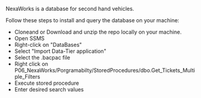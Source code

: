 NexaWorks is a database for second hand vehicles.

Follow these steps to install and query the database on your machine: 

-  Cloneand or Download and unzip the repo locally on your machine.
-  Open SSMS
-  Right-click on "DataBases"
-  Select "Import Data-Tier application"
-  Select the .bacpac file
-  Right click on P06_NexaWorks/Porgramabilty/StoredProcedures/dbo.Get_Tickets_Multiple_Filters
-  Execute stored procedure
-  Enter desired search values

